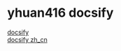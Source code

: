 # yhuan416 docsify

[docsify](https://docsify.js.org/#/)  
[docsify zh_cn](https://docsify.js.org/#/zh-cn/)